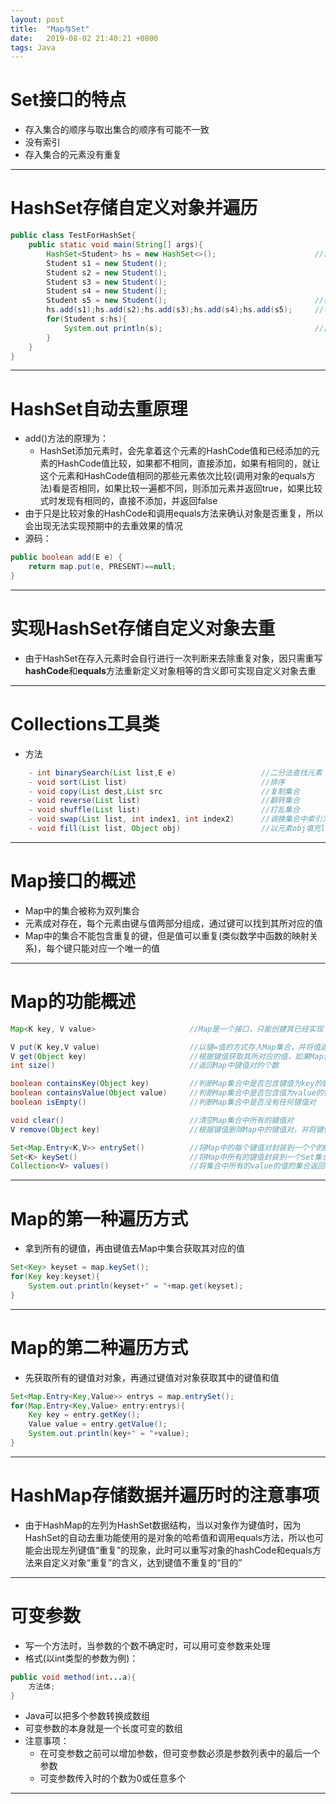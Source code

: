 ```yaml
---
layout: post
title:  "Map与Set"
date:   2019-08-02 21:40:21 +0800
tags: Java
---
```


# Set接口的特点
- 存入集合的顺序与取出集合的顺序有可能不一致
- 没有索引
- 存入集合的元素没有重复

---
# HashSet存储自定义对象并遍历

```java
public class TestForHashSet{
    public static void main(String[] args){
        HashSet<Student> hs = new HashSet<>();                      //创建HashSet集合
        Student s1 = new Student();
        Student s2 = new Student();
        Student s3 = new Student();
        Student s4 = new Student();
        Student s5 = new Student();                                 //创建学生类对象*5
        hs.add(s1);hs.add(s2);hs.add(s3);hs.add(s4);hs.add(s5);     //将学生对象存入集合中
        for(Student s:hs){
            System.out println(s);                                  //由于HashSet集合没有索引，所以此处用增强for循环来遍历
        }
    }
}
```

---
# HashSet自动去重原理
- add()方法的原理为：
    - HashSet添加元素时，会先拿着这个元素的HashCode值和已经添加的元素的HashCode值比较，如果都不相同，直接添加，如果有相同的，就让这个元素和HashCode值相同的那些元素依次比较(调用对象的equals方法)看是否相同，如果比较一遍都不同，则添加元素并返回true，如果比较式时发现有相同的，直接不添加，并返回false
- 由于只是比较对象的HashCode和调用equals方法来确认对象是否重复，所以会出现无法实现预期中的去重效果的情况
- 源码：
```java
public boolean add(E e) {
    return map.put(e, PRESENT)==null;
}
```

---
# 实现HashSet存储自定义对象去重
- 由于HashSet在存入元素时会自行进行一次判断来去除重复对象，因只需重写**hashCode**和**equals**方法重新定义对象相等的含义即可实现自定义对象去重

---
# Collections工具类
- 方法

```java
    - int binarySearch(List list,E e)                   //二分法查找元素
    - void sort(List list)                              //排序  
    - void copy(List dest,List src                      //复制集合
    - void reverse(List list)                           //翻转集合
    - void shuffle(List list)                           //打乱集合
    - void swap(List list, int index1, int index2)      //调换集合中索引为index1和index2的元素的位置
    - void fill(List list, Object obj)                  //以元素obj填充list集合
```

---
# Map接口的概述
- Map中的集合被称为双列集合
- 元素成对存在，每个元素由键与值两部分组成，通过键可以找到其所对应的值
- Map中的集合不能包含重复的键，但是值可以重复(类似数学中函数的映射关系)，每个键只能对应一个唯一的值

---
# Map的功能概述
```java
Map<K key, V value>                     //Map是一个接口，只能创建其已经实现了的子类对象

V put(K key,V value)                    //以键=值的方式存入Map集合，并将值返回
V get(Object key)                       //根据键值获取其所对应的值，如果Map集合中不存在该键值则返回null
int size()                              //返回Map中键值对的个数

boolean containsKey(Object key)         //判断Map集合中是否包含键值为key的键值对
boolean containsValue(Object value)     //判断Map集合中是否包含值为value的键值对
boolean isEmpty()                       //判断Map集合中是否没有任何键值对

void clear()                            //清空Map集合中所有的键值对
V remove(Object key)                    //根据键值删除Map中的键值对，并将键值对应的值返回

Set<Map.Entry<K,V>> entrySet()          //将Map中的每个键值对封装到一个个的Entry对象中，再将所有的Entry对象存储到一个Set集合中并返回此Set集合
Set<K> keySet()                         //将Map中所有的键值封装到一个Set集合中并返回此Set集合
Collection<V> values()                  //将集合中所有的value的值的集合返回
```

---
# Map的第一种遍历方式
- 拿到所有的键值，再由键值去Map中集合获取其对应的值
```java
Set<Key> keyset = map.keySet();
for(Key key:keyset){
    System.out.println(keyset+" = "+map.get(keyset);
}
```
---
# Map的第二种遍历方式
- 先获取所有的键值对对象，再通过键值对对象获取其中的键值和值
```java
Set<Map.Entry<Key,Value>> entrys = map.entrySet();
for(Map.Entry<Key,Value> entry:entrys){
    Key key = entry.getKey();
    Value value = entry.getValue();
    System.out.println(key+" = "+value);
}
```
---
# HashMap存储数据并遍历时的注意事项
- 由于HashMap的左列为HashSet数据结构，当以对象作为键值时，因为HashSet的自动去重功能使用的是对象的哈希值和调用equals方法，所以也可能会出现左列键值“重复”的现象，此时可以重写对象的hashCode和equals方法来自定义对象“重复”的含义，达到键值不重复的“目的”

---
# 可变参数
- 写一个方法时，当参数的个数不确定时，可以用可变参数来处理
- 格式(以int类型的参数为例)：
```java
public void method(int...a){
    方法体;
}
```
- Java可以把多个参数转换成数组
- 可变参数的本身就是一个长度可变的数组
- 注意事项：
    - 在可变参数之前可以增加参数，但可变参数必须是参数列表中的最后一个参数
    - 可变参数传入时的个数为0或任意多个

---
